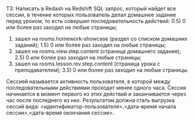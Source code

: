 ТЗ:
Написать в Redash на Redshift SQL запрос, который найдет все сессии, в течение которых пользователь делал домашнее задание перед уроком, то есть совершил последовательность действий:
0.5) 0 или более раз заходил на любые страницы;
1) зашел на rooms.homework-showcase (раздел со списком домашних заданий);
1.5) 0 или более раз заходил на любые страницы;
2) зашел на rooms.view.step.content (страница домашнего задания);
2.5) 0 или более раз заходил на любые страницы;
3) зашел на rooms.lesson.rev.step.content (страница урока с преподавателем);
3.5) 0 или более раз заходил на любые страницы.

Сессией называется активность пользователя, в которой между последовательными действиями проходит менее одного часа. Сессия начинается в момент первого из этих действий и заканчивается через час после последнего из них.
Результатом должна стать выгрузка сессий вида: <идентификатор-пользователя>,<дата-время начала сессии>,<дата-время окончания сессии>.
